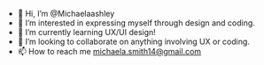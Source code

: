 - 👋 Hi, I’m @Michaelaashley
- 🦄 I’m interested in expressing myself through design and coding.
- 🌱 I’m currently learning UX/UI design!
- 💞️ I’m looking to collaborate on anything involving UX or coding.
- 📫 How to reach me michaela.smith14@gmail.com

<!---
Michaelaashley/Michaelaashley is a ✨ special ✨ repository because its `README.md` (this file) appears on your GitHub profile.
You can click the Preview link to take a look at your changes.
--->
